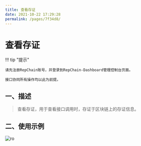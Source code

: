 ```yaml
---
title: 查看存证
date: 2021-10-22 17:29:28
permalink: /pages/7f34d8/
---
```


# 查看存证

!!! tip "提示"

    请先注册RepChain账号，并登录到RepChain-Dashboard管理控制台页面。

    接口协同所有操作均以此为前提。
  


## 一、描述

> 查看存证，用于查看接口调用时，存证于区块链上的存证信息。

## 二、使用示例

![ro](../img/save-dashboard.gif)






